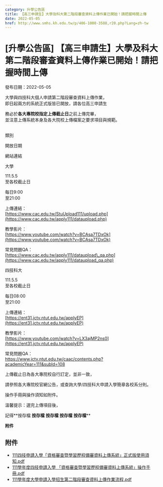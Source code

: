 ```yaml
---
category: 升學公告區
title: 【高三申請生】大學及科大第二階段審查資料上傳作業已開始！請把握時間上傳
date: 2022-05-05
href: http://www.smhs.kh.edu.tw/p/406-1000-3588,r20.php?Lang=zh-tw
---
```


# [升學公告區] 【高三申請生】大學及科大第二階段審查資料上傳作業已開始！請把握時間上傳

發布日期：2022-05-05

大學與四技科大個人申請第二階段審查資料上傳作業，  
即日起兩方的系統正式版皆已開放，請各位高三申請生

務必於**各大專院校指定上傳截止日**之前上傳完畢，  
並注意上傳系統本身及各大院校上傳檔案之要求項目與規範。  
 

類別

開放日期

網站連結

大學

111.5.5  
至各校截止日

每日9:00  
至21:00

上傳連結：  
[https://www.cac.edu.tw/StuUpload111/upload.php](https://www.cac.edu.tw/apply111/dataupload.php)

教學影片：  
[https://www.youtube.com/watch?v=BCAsa7TDxOk](https://www.youtube.com/watch?v=BCAsa7TDxOk)

常見問題QA：  
[https://www.cac.edu.tw/apply111/dataupload\_qa.php](https://www.cac.edu.tw/apply111/dataupload_qa.php)

四技科大

111.5.5  
至各校截止日

每日08:00  
至21:00

上傳連結：  
[https://ent31.jctv.ntut.edu.tw/applyEP](https://ent31.jctv.ntut.edu.tw/applyEP)

教學影片：  
[https://www.youtube.com/watch?v=LX3ajMP2ns0](https://ent31.jctv.ntut.edu.tw/applyEP)

常見問題QA：  
[https://www.jctv.ntut.edu.tw/caac/contents.php?  
academicYear=111&subId=108](https://www.jctv.ntut.edu.tw/caac/contents.php?academicYear=111&subId=108)

上傳截止日為各大專院校自行訂定，並非一致，

請參照各大專院校官網公告，或查詢大學/四技科大申請入學簡章各校系分則。

操作手冊與操作須知如附件。  
  
溫馨提示：選完上傳項目後，

記得**按存檔 **按存檔** **按存檔** **按存檔** **按存檔****  
  
  
**附件**

## 附件

- [111四技申請入學「資格審查暨學習歷程備審資料上傳系統」正式版使用須知.pdf](https://www.smhs.kh.edu.tw/var/file/0/1000/attach/96/pta_3371_886319_31588.pdf)
- [111學年度四技申請入學 「資格審查暨學習歷程備審資料上傳系統」操作手冊.pdf](https://www.smhs.kh.edu.tw/var/file/0/1000/attach/96/pta_3372_8706699_31589.pdf)
- [111學年度大學申請入學招生第二階段審查資料上傳作業流程.pdf](https://www.smhs.kh.edu.tw/var/file/0/1000/attach/96/pta_3373_8825652_31589.pdf)
